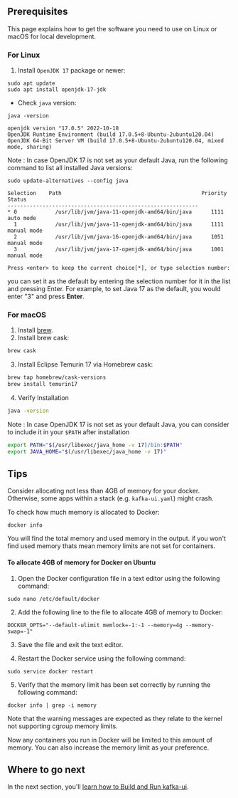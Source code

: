 ## Prerequisites

This page explains how to get the software you need to use on Linux or macOS for local development.

### For Linux

1. Install `OpenJDK 17` package or newer: 

```
sudo apt update
sudo apt install openjdk-17-jdk
```

* Check `java` version:

```
java -version
```

```
openjdk version "17.0.5" 2022-10-18
OpenJDK Runtime Environment (build 17.0.5+8-Ubuntu-2ubuntu120.04)
OpenJDK 64-Bit Server VM (build 17.0.5+8-Ubuntu-2ubuntu120.04, mixed mode, sharing)
```

Note : In case OpenJDK 17 is not set as your default Java, run the following command to list all installed Java versions:

```
sudo update-alternatives --config java
```

```
Selection    Path                                            Priority   Status
------------------------------------------------------------
* 0            /usr/lib/jvm/java-11-openjdk-amd64/bin/java      1111      auto mode
  1            /usr/lib/jvm/java-11-openjdk-amd64/bin/java      1111      manual mode
  2            /usr/lib/jvm/java-16-openjdk-amd64/bin/java      1051      manual mode
  3            /usr/lib/jvm/java-17-openjdk-amd64/bin/java      1001      manual mode

Press <enter> to keep the current choice[*], or type selection number:
```

you can set it as the default by entering the selection number for it in the list and pressing Enter. For example, to set Java 17 as the default, you would enter "3" and press **Enter**.

### For macOS

1. Install [brew](https://brew.sh/).
2. Install brew cask:
```sh
brew cask
```
3. Install Eclipse Temurin 17 via Homebrew cask:
```sh
brew tap homebrew/cask-versions
brew install temurin17
```
4. Verify Installation
```sh
java -version
```
Note : In case OpenJDK 17 is not set as your default Java, you can consider to include it in your `$PATH` after installation
```sh
export PATH="$(/usr/libexec/java_home -v 17)/bin:$PATH"
export JAVA_HOME="$(/usr/libexec/java_home -v 17)"
```

## Tips

Consider allocating not less than 4GB of memory for your docker.
Otherwise, some apps within a stack (e.g. `kafka-ui.yaml`) might crash.

To check how much memory is allocated to Docker:

```
docker info
```

You will find the total memory and used memory in the output. if you won't find used memory thats mean memory limits are not set for containers.

#### To allocate 4GB of memory for Docker on Ubuntu

1. Open the Docker configuration file in a text editor using the following command:

```
sudo nano /etc/default/docker
```

2. Add the following line to the file to allocate 4GB of memory to Docker:

```
DOCKER_OPTS="--default-ulimit memlock=-1:-1 --memory=4g --memory-swap=-1"
```

3. Save the file and exit the text editor.

4. Restart the Docker service using the following command:

```
sudo service docker restart
```

5. Verify that the memory limit has been set correctly by running the following command:

```
docker info | grep -i memory
```

Note that the warning messages are expected as they relate to the kernel not supporting cgroup memory limits.

Now any containers you run in Docker will be limited to this amount of memory. You can also increase the memory limit as your preference.

## Where to go next

In the next section, you'll [learn how to Build and Run kafka-ui](building.md).
